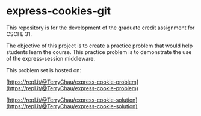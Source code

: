 # express-cookies-git
This repository is for the development of the graduate credit assignment for CSCI E 31.

The objective of this project is to create a practice problem that would help students learn the course.  This practice problem is to demonstrate the use of the express-session middleware.

This problem set is hosted on:

[https://repl.it/@TerryChau/express-cookie-problem](https://repl.it/@TerryChau/express-cookie-problem)

[https://repl.it/@TerryChau/express-cookie-solution](https://repl.it/@TerryChau/express-cookie-solution)



